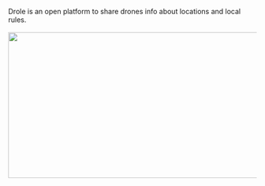 Drole is an open platform to share drones info about locations and local rules.
<br><br>
<img src="https://github.com/Yogranov/Yogranov-DroleAsp/blob/master/README_MEDIA/anim.gif" width="600" height="296" />

